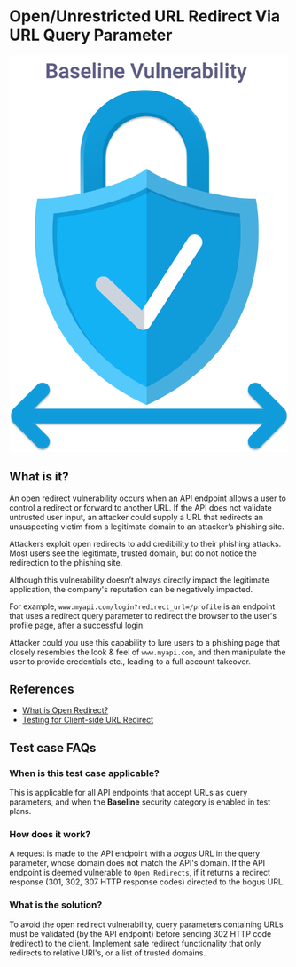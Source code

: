 
# Open/Unrestricted URL Redirect Via URL Query Parameter
![](../assets/baseline/baseline-vuln.svg)

## What is it?
An open redirect vulnerability occurs when an API endpoint allows a user to control a redirect or forward to another URL. If the API does not validate untrusted user input, an attacker could supply a URL that redirects an unsuspecting victim from a legitimate domain to an attacker’s phishing site.

Attackers exploit open redirects to add credibility to their phishing attacks. Most users see the legitimate, trusted domain, but do not notice the redirection to the phishing site.

Although this vulnerability doesn’t always directly impact the legitimate application, the company's reputation can be negatively impacted.

For example, `www.myapi.com/login?redirect_url=/profile` is an endpoint that uses a redirect query parameter to redirect the browser to the user's profile page, after a successful login.

Attacker could you use this capability to lure users to a phishing page that closely resembles the look & feel of `www.myapi.com`, and then manipulate the user to provide credentials etc., leading to a full account takeover.

## References
- [What is Open Redirect?](https://learn.snyk.io/lessons/open-redirect/javascript/)  
- [Testing for Client-side URL Redirect](https://owasp.org/www-project-web-security-testing-guide/v42/4-Web_Application_Security_Testing/11-Client-side_Testing/04-Testing_for_Client-side_URL_Redirect)

## Test case FAQs
### When is this test case applicable?
This is applicable for all API endpoints that accept URLs as query parameters, and when the **Baseline** security category is enabled in test plans.

### How does it work?
A request is made to the API endpoint with a *bogus* URL in the query parameter, whose domain does not match the API's domain. If the API endpoint is deemed vulnerable to `Open Redirects`, if it returns a redirect response (301, 302, 307 HTTP response codes) directed to the bogus URL. 

### What is the solution?
To avoid the open redirect vulnerability, query parameters containing URLs must be validated (by the API endpoint) before sending 302 HTTP code (redirect) to the client. Implement safe redirect functionality that only redirects to relative URI's, or a list of trusted domains.


